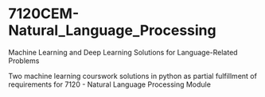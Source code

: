 # 7120CEM-Natural_Language_Processing
 Machine Learning and Deep Learning Solutions for Language-Related Problems
 
 Two machine learning courswork solutions in python as partial fulfillment of requirements for 7120 - Natural Language Processing Module
